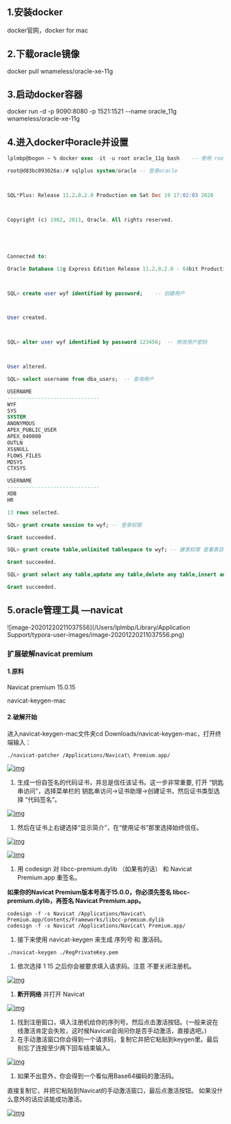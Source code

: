 ## 1.安装docker

docker官网，docker for mac

## 2.下载oracle镜像

docker pull wnameless/oracle-xe-11g

## 3.启动docker容器

docker run -d -p 9090:8080 -p 1521:1521 --name oracle_11g wnameless/oracle-xe-11g

## 4.进入docker中oracle并设置

```sql
lplmbp@bogon ~ % docker exec -it -u root oracle_11g bash    -- 使用 root 用户连接容器 oracle

root@d83bc093026a:/# sqlplus system/oracle -- 登录oracle



SQL*Plus: Release 11.2.0.2.0 Production on Sat Dec 19 17:02:03 2020



Copyright (c) 1982, 2011, Oracle. All rights reserved.





Connected to:

Oracle Database 11g Express Edition Release 11.2.0.2.0 - 64bit Production



SQL> create user wyf identified by password;    -- 创建用户     



User created.



SQL> alter user wyf identified by password 123456;  -- 修改用户密码



User altered.

SQL> select username from dba_users;  -- 查询用户

USERNAME
------------------------------
WYF
SYS
SYSTEM
ANONYMOUS
APEX_PUBLIC_USER
APEX_040000
OUTLN
XS$NULL
FLOWS_FILES
MDSYS
CTXSYS

USERNAME
------------------------------
XDB
HR

13 rows selected.

SQL> grant create session to wyf; -- 登录权限

Grant succeeded.

SQL> grant create table,unlimited tablespace to wyf; -- 建表权限 查看表目录权限

Grant succeeded.

SQL> grant select any table,update any table,delete any table,insert any table,drop any table to wyf; --操作表权限

Grant succeeded.
```

## 5.oracle管理工具 —navicat

![image-20201220211037556](/Users/lplmbp/Library/Application Support/typora-user-images/image-20201220211037556.png)



### 扩展破解navicat premium

#### 1.原料 

Navicat premium 15.0.15

navicat-keygen-mac

#### 2.破解开始

进入navicat-keygen-mac文件夹cd Downloads/navicat-keygen-mac，打开终端输入：

```
./navicat-patcher /Applications/Navicat\ Premium.app/
```

[![img](https://image-upyun.cilicili.pro/usr/uploads/2020/05/3277471406.jpg!/compress/true)](https://image-upyun.cilicili.pro/usr/uploads/2020/05/3277471406.jpg)





1. 生成一份自签名的代码证书，并总是信任该证书。这一步非常重要, 打开 “钥匙串访问”，选择菜单栏的 钥匙串访问->证书助理->创建证书，然后证书类型选择 “代码签名”。

[![img](https://image-upyun.cilicili.pro/usr/uploads/2020/05/1290794410.jpg!/compress/true)](https://image-upyun.cilicili.pro/usr/uploads/2020/05/1290794410.jpg)





1. 然后在证书上右键选择“显示简介”，在“使用证书”那里选择始终信任。

[![img](https://image-upyun.cilicili.pro/usr/uploads/2020/05/34249045.jpg!/compress/true)](https://image-upyun.cilicili.pro/usr/uploads/2020/05/34249045.jpg)




[![img](https://image-upyun.cilicili.pro/usr/uploads/2020/05/2375289758.jpg!/compress/true)](https://image-upyun.cilicili.pro/usr/uploads/2020/05/2375289758.jpg)



1. 用 codesign 对 libcc-premium.dylib （如果有的话） 和 Navicat Premium.app 重签名。

**如果你的Navicat Premium版本号高于15.0.0，你必须先签名 libcc-premium.dylib，再签名 Navicat Premium.app。**

```
codesign -f -s Navicat /Applications/Navicat\ Premium.app/Contents/Frameworks/libcc-premium.dylib
codesign -f -s Navicat /Applications/Navicat\ Premium.app/
```

1. 接下来使用 navicat-keygen 来生成 序列号 和 激活码。

```
./navicat-keygen ./RegPrivateKey.pem
```

1. 依次选择 1 15 之后你会被要求填入请求码。注意 不要关闭注册机。

[![img](https://image-upyun.cilicili.pro/usr/uploads/2020/05/2440802860.jpg!/compress/true)](https://image-upyun.cilicili.pro/usr/uploads/2020/05/2440802860.jpg)





1. **断开网络** 并打开 Navicat

[![img](https://image-upyun.cilicili.pro/usr/uploads/2020/05/2052186460.jpg!/compress/true)](https://image-upyun.cilicili.pro/usr/uploads/2020/05/2052186460.jpg)





1. 找到注册窗口，填入注册机给你的序列号。然后点击激活按钮。(一般来说在线激活肯定会失败，这时候Navicat会询问你是否手动激活，直接选吧。)
2. 在手动激活窗口你会得到一个请求码，复制它并把它粘贴到keygen里。最后别忘了连按至少两下回车结束输入。

[![img](https://image-upyun.cilicili.pro/usr/uploads/2020/05/2891509031.jpg!/compress/true)](https://image-upyun.cilicili.pro/usr/uploads/2020/05/2891509031.jpg)





1. 如果不出意外，你会得到一个看似用Base64编码的激活码。

直接复制它，并把它粘贴到Navicat的手动激活窗口，最后点激活按钮。
如果没什么意外的话应该能成功激活。

[![img](https://image-upyun.cilicili.pro/usr/uploads/2020/05/4253147908.jpg!/compress/true)](https://image-upyun.cilicili.pro/usr/uploads/2020/05/4253147908.jpg)